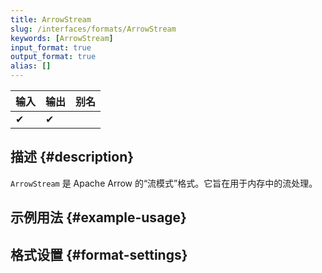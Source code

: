 ```yaml
---
title: ArrowStream
slug: /interfaces/formats/ArrowStream
keywords: [ArrowStream]
input_format: true
output_format: true
alias: []
---
```


| 输入  | 输出  | 别名  |
|-------|--------|-------|
| ✔     | ✔      |       |

## 描述 {#description}

`ArrowStream` 是 Apache Arrow 的“流模式”格式。它旨在用于内存中的流处理。

## 示例用法 {#example-usage}

## 格式设置 {#format-settings}
